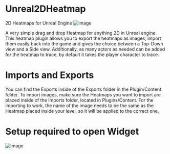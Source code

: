 # Unreal2DHeatmap
2D Heatmaps for Unreal Engine
![image](https://github.com/CasTrines/Unreal2DHeatmap/assets/90839770/92c4d4d9-a5bb-4a30-97a3-2161a5c1b889)

A very simple drag and drop Heatmap for anything 2D in Unreal engine.
This heatmap plugin allows you to export the heatmaps as images, import them easily back into the game and gives the choice between a Top-Down view and a Side view.
Additionally, as many actors as needed can be added for the heatmap to trace, by default it takes the player character to trace.

# Imports and Exports
You can find the Exports inside of the Exports folder in the Plugin/Content folder.
To import images, make sure the Heatmaps you want to import are placed inside of the Imports folder, located in Plugins/Content.
For the importing to work, the name of the image needs to be the same as the Heatmap placed inside your level, so it will be applied to the correct one.

# Setup required to open Widget
![image](https://github.com/CasTrines/Unreal2DHeatmap/assets/90839770/28e89f48-61a7-4109-96cf-1506cf5a942a)
